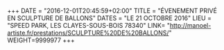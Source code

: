 +++
DATE = "2016-12-01T20:45:59+02:00"
TITLE = "ÉVENEMENT PRIVÉ EN SCULPTURE DE BALLONS"
DATES = "LE 21 OCTOBRE 2016"
LIEU = "SPEED PARK, LES CLAYES-SOUS-BOIS 78340"
LINK= "http://manoel-artiste.fr/prestations/SCULPTURE%20DE%20BALLONS/"
WEIGHT=9999977
+++